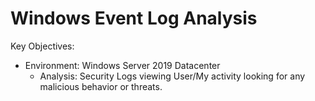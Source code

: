 # Windows Event Log Analysis 

Key Objectives: 
  - Environment: Windows Server 2019 Datacenter 
    - Analysis: Security Logs viewing User/My activity looking for any malicious behavior or threats.
